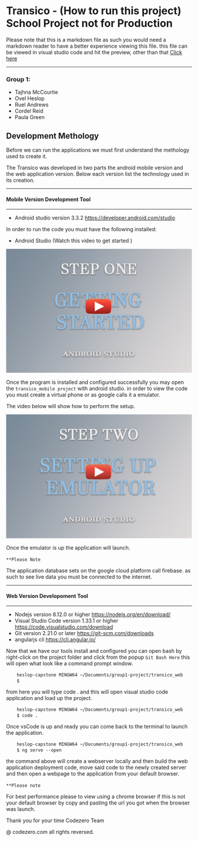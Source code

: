 # Transico - (How to run this project) School Project not for Production
Please note that this is a markdown file as such you would need a markdown reader to have a better experience viewing this file. this file can be viewed in visual studio code and hit the preview, other than that [Click here](https://github.com/kaytalium/Capstone2019)


---
### Group 1: 
- Tajhna McCourtie
- Ovel Heslop
- Ruel Andrews
- Cordel Reid
- Paula Green


## Development Methology

Before we can run the applications we must first understand the methology used to create it. 

The Transico was developed in two parts the android mobile version and the web application version. Below each version list the technology used in its creation. 

---
#### Mobile Version Development Tool
---
- Android studio version 3.3.2 https://developer.android.com/studio

In order to run the code you must have the following installed:

- Android Studio (Watch this video to get started )

[![Android Studio Setup](img/android-studio-video1-cover.jpg)](https://www.youtube.com/watch?v=1-k5KMj8IJQ)

Once the program is installed and configured successfully you may open the `transico_mobile project` with android studio. in order to view the code you must create a virtual phone or as google calls it a emulator. 

The video below will show how to perform the setup. 

[![Emulator Setup](img/android-studio-video2-cover.jpg)](https://www.youtube.com/watch?v=5BdqfvRS_TY)

Once the emulator is up the application will launch. 

`**Please Note` 

The application database sets on the google cloud platform call firebase. as such to see live data you must be connected to the internet. 

--- 
 #### Web Version Developoment Tool
---
- Nodejs version 8.12.0 or higher https://nodejs.org/en/download/
- Visual Studio Code version 1.33.1 or higher https://code.visualstudio.com/download
- Git version 2.21.0 or later https://git-scm.com/downloads
- angularjs cli https://cli.angular.io/

Now that we have our tools install and configured 
you can open bash by right-click on the project folder and click from the popup `Git Bash Here` this will open what look like a command prompt window. 

```console
    heslop-capstone MINGW64 ~/Documents/group1-project/transico_web
    $ 
```

from here you will type code . and this will open visual studio code application and load up the project. 

```console
    heslop-capstone MINGW64 ~/Documents/group1-project/transico_web
    $ code .
```

Once vsCode is up and ready you can come back to the terminal to launch the application. 

```console
    heslop-capstone MINGW64 ~/Documents/group1-project/transico_web
    $ ng serve --open
```

the command above will create a webserver locally and then build the web application deployment code, move said code to the newly created server and then open a webpage to the application from your default browser. 

```**Please note```

For best performance please to view using a chrome browser if this is not your default browser by copy and pasting the url you got when the browser was launch. 

Thank you for your time 
Codezero Team

@ codezero.com all rights reversed.





